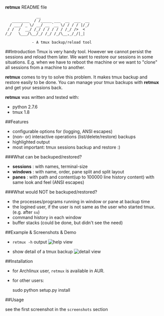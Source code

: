 **retmux** README file

				  __
	   ________  / /_____ ___  __  ___  __
	  / ___/ _ \/ __/ __ `__ \/ / / / |/_/
	 / /  /  __/ /_/ / / / / / /_/ />  <  
	/_/   \___/\__/_/ /_/ /_/\__,_/_/|_|

				- A tmux backup/reload tool

##Introduction
Tmux is very handy tool. However we cannot persist the sessions and reload them later. We want to restore our sessions in some situations. E.g. when we have to reboot the machine or we want to "clone" all sessions from a machine to another.

**retmux** comes to try to solve this problem. It makes tmux backup and restore easily to be done. You can manage your tmux backups with **retmux** and get your sessions back.

**retmux** was written and tested with:
- python 2.7.6
- tmux 1.8

##Features

- configurable options for (logging, ANSI escapes)
- (non- or) interactive operations (list/delete/restore) backups
- highlighted output
- most important: tmux sessions backup and restore :) 

###What can be backuped/restored?
- **sessions** : with names, terminal-size
- **windows** : with name, order, pane split and split layout
- **panes**  : with path and content(up to 100000 line history content) with same look and feel (ANSI escapes)

###What would NOT be backuped/restored?
- the processes/programs running in window or pane at backup time
- the logined user, if the user is not same as the user who started tmux.(e.g. after `su`)
- command history in each window
- buffer stacks (could be done, but didn't see the need)

##Example & Screenshots & Demo

- `retmux -h` output
![help view](https://raw.github.com/sk1418/sharedResources/master/retmux/retmux_help.png)

- show detail of a tmux backup
![detail view](https://raw.github.com/sk1418/sharedResources/master/retmux/retmux_details.png)

##Installation

- for Archlinux user, `retmux` is available in AUR.
- for other users:

	sudo python setup.py install

##Usage

see the first screenshot in the `screenshots` section


